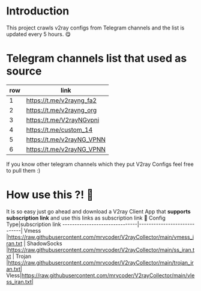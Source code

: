 # Introduction

This project crawls v2ray configs from Telegram channels and the list is updated every 5 hours. 😋


# Telegram channels list that used as source 

row|link
-------------------------------|-----------------------------|
1          |https://t.me/v2rayng_fa2      |
2          |https://t.me/v2rayng_org  |
3|https://t.me/V2rayNGvpni|
4|https://t.me/custom_14|
5|https://t.me/v2rayNG_VPNN|
6|https://t.me/v2rayNG_VPNN|

If you know other telegram channels which they put V2ray Configs feel free to pull them :)

# How use this ?! 🤔

It is so easy just go ahead and download a V2ray Client App that **supports subscription link** and use this links as subscription link 🤩
Config Type|subscription link
-------------------------------|-----------------------------|
Vmess         |https://raw.githubusercontent.com/mrvcoder/V2rayCollector/main/vmess_iran.txt      |
ShadowSocks        |https://raw.githubusercontent.com/mrvcoder/V2rayCollector/main/ss_iran.txt  |
Trojan |https://raw.githubusercontent.com/mrvcoder/V2rayCollector/main/trojan_iran.txt|
Vless|https://raw.githubusercontent.com/mrvcoder/V2rayCollector/main/vless_iran.txt|